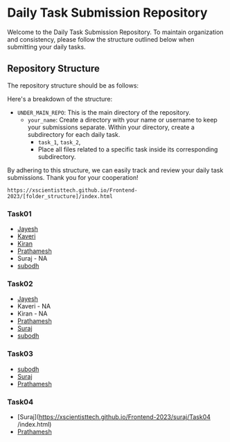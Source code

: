 # Daily Task Submission Repository

Welcome to the Daily Task Submission Repository. To maintain organization and consistency, please follow the structure outlined below when submitting your daily tasks.

## Repository Structure

The repository structure should be as follows:



Here's a breakdown of the structure:

- `UNDER_MAIN_REPO`: This is the main directory of the repository.
    - `your_name`: Create a directory with your name or username to keep your submissions separate.
      Within your directory, create a subdirectory for each daily task.
        - `task_1`, 
          `task_2`,
        - Place all files related to a specific task inside its corresponding subdirectory.

By adhering to this structure, we can easily track and review your daily task submissions. Thank you for your cooperation!

`https://xscientisttech.github.io/Frontend-2023/[folder_structure]/index.html`

### Task01
- [Jayesh](https://xscientisttech.github.io/Frontend-2023/Jayesh/Task1/index.html)
- [Kaveri](https://xscientisttech.github.io/Frontend-2023/kaveri/Task1/index.html)
- [Kiran](https://xscientisttech.github.io/Frontend-2023/kiran/Task1/index.html)
- [Prathamesh](https://xscientisttech.github.io/Frontend-2023/Prathamesh_Patil/task-1/card.html)
- Suraj - NA
- [subodh](https://xscientisttech.github.io/Frontend-2023/subodh/Task%2001/index.html)

### Task02
- [Jayesh](https://xscientisttech.github.io/Frontend-2023/Jayesh/Task2/index.html)
- Kaveri - NA
- Kiran - NA
- [Prathamesh](https://xscientisttech.github.io/Frontend-2023/Prathamesh_Patil/task-2/index.html)
- [Suraj](https://xscientisttech.github.io/Frontend-2023/suraj/Task_2/index.html)
- [subodh](https://xscientisttech.github.io/Frontend-2023/subodh/Task%2002/index.html)


### Task03
- [subodh](https://xscientisttech.github.io/Frontend-2023/subodh/Task%2003/index.html)
- [Suraj](https://xscientisttech.github.io/Frontend-2023/suraj/Task3/src/index.html)
- [Prathamesh](https://xscientisttech.github.io/Frontend-2023/Prathamesh_Patil/task-3/index.html)

### Task04
- [Suraj](https://xscientisttech.github.io/Frontend-2023/suraj/Task04 /index.html)
- [Prathamesh](https://xscientisttech.github.io/Frontend-2023/Prathamesh_Patil/task-4/index.html)
